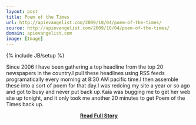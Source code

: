 ```yaml
---
layout: post
title: Poem of the Times
url: http://apievangelist.com/2009/10/04/poem-of-the-times/
source: http://apievangelist.com/2009/10/04/poem-of-the-times/
domain: apievangelist.com
image: [Image]
---
```

{% include JB/setup %}<p>Since 2006 I have been gathering a top headline from the top 20 newspapers in the country.I pull these headlines using RSS feeds programatically every morning at 8:30 AM pacific time.I then assemble these into a sort of poem for that day.I was redoing my site a year or so ago and got to busy and never put back up.Kaia was bugging me to get her web site up tonight, and it only took me another 20 minutes to get Poem of the Times back up.</p>
<center><p><a href="http://apievangelist.com/2009/10/04/poem-of-the-times/" style='padding:25px; font-sze:18px; font-weight: bold;'>Read Full Story</a></p></center>
